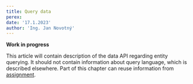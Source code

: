 ```yaml
---
title: Query data
perex:
date: '17.1.2023'
author: 'Ing. Jan Novotný'
---
```


**Work in progress**

This article will contain description of the data API regarding entity querying. It should not contain information
about query language, which is described elsewhere.
Part of this chapter can reuse information from [assignment](https://evitadb.io/research/assignment/querying/query_api).